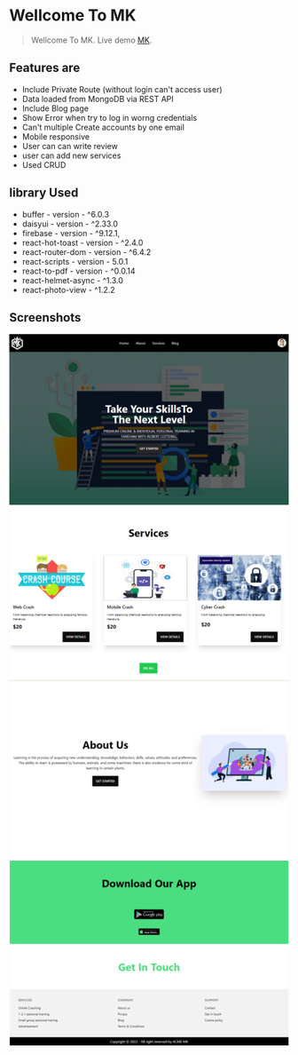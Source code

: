 # Wellcome To MK
> Wellcome To MK.
> Live demo [MK](https://mk-client-8e8ba.web.app/). 


## Features are
- Include Private Route (without login can't access user)
- Data loaded from MongoDB via REST API
- Include Blog page
- Show Error when try to log in worng credentials 
- Can't multiple Create accounts by one email 
- Mobile responsive 
- User can can write review
- user can add new services 
- Used CRUD 


## library Used
   - buffer - version - ^6.0.3
   - daisyui - version - ^2.33.0
   - firebase - version - ^9.12.1,
   - react-hot-toast - version - ^2.4.0
   - react-router-dom - version - ^6.4.2
   - react-scripts - version - 5.0.1
   - react-to-pdf - version - ^0.0.14
   - react-helmet-async - ^1.3.0
   - react-photo-view - ^1.2.2



## Screenshots
![Example screenshot](./src/assets/screens/1.png)
![Example screenshot](./src/assets/screens/2.png)
![Example screenshot](./src/assets/screens/3.png)
![Example screenshot](./src/assets/screens/4.png)

